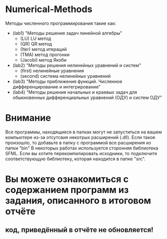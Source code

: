 # Numerical-Methods
Методы численного программирования такие как:
- (lab1) "Методы решения задач линейной алгебры"
    - (LU) LU метод
    - (QR) QR метод
    - (Iter) метод итераций
    - (TMA) метод прогонки
    - (Jacobi) метод Якоби
- (lab2) "Методы решения нелинейных уравнений и систем"
    - (first) нелинейные уравнения
    - (second) система нелинейных уравнений
- (lab3) "Методы приближения функций. Численное дифференцирование и интегрирование"
- (lab4) "Методы решения начальных и краевых задач для обыкновенных дифференциальных уравнений (ОДУ) и систем ОДУ"
# Внимание
Все программы, находящиеся в папках могут не запуститься на вашем компьютере из-за отсутсвия некотрых расширений (.dll). Если такое произошло, то добавьте в папку с программой все расширения из папки "bin"
В некоторых работах используется сторонняя библиотека SFML. Если вы хотите перекомпилировать исходники, то подключите соответствующую библиотеку, которая находится в папке "src".
# Вы можете ознакомиться с содержанием программ из задания, описанного в итоговом отчёте
## код, приведённый в отчёте не обновляется!
